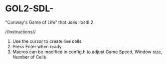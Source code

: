 # GOL2-SDL-
"Conway's Game of Life" that uses libsdl 2

//Instructions//
1. Use the cursor to create live cells
2. Press Enter when ready
3. Macros can be modified in config.h to adjust Game Speed, Window size, Number of Cells
